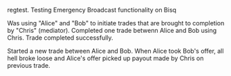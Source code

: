 regtest.
Testing Emergency Broadcast functionality on Bisq

Was using "Alice" and "Bob" to initiate trades that are brought to completion by "Chris" (mediator).
Completed one trade betwenn Alice and Bob using Chris.
Trade completed successfully.

Started a new trade between Alice and Bob.
When Alice took Bob's offer, all hell broke loose and Alice's offer picked up payout made by Chris on previous trade.

